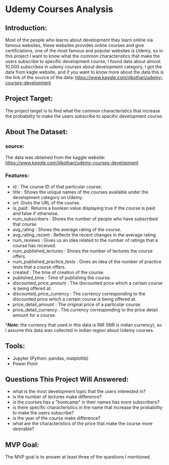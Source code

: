 # Udemy Courses Analysis

## Introduction:
Most of the people who learns about development they learn online via famous websites, these websites provides online courses and give certifications, one of the most famous and popular websites is Udemy, so in this project I want to know what the common characteristics that make the users subscribe to specific development course, I found data about almost 10,000 subscribes in udemy courses about development category, I got the data from kagle website, and if you want to know more about the data this is the link of the source of the data: https://www.kaggle.com/jilkothari/udemy-courses-development


## Project Target:
The project target is to find what the common characteristics that increase the probability to make the users subscribe to specific development course.


## About The Dataset:
  ### source:
  The data was obtained from the kaggle website: https://www.kaggle.com/jilkothari/udemy-courses-development
    
  ### Features:
   - id : The course ID of that particular course.
   - title : Shows the unique names of the courses available under the development category on Udemy.
   - url: Gives the URL of the course.
   - is_paid : Returns a boolean value displaying true if the course is paid and false if otherwise.
   - num_subscribers : Shows the number of people who have subscribed that course.
   - avg_rating : Shows the average rating of the course.
   - avg_rating_recent : Reflects the recent changes in the average rating.
   - num_reviews : Gives us an idea related to the number of ratings that a course has received.
   - num_published_lectures : Shows the number of lectures the course offers.
   - num_published_practice_tests : Gives an idea of the number of practice tests that a course offers.
   - created : The time of creation of the course.
   - published_time : Time of publishing the course.
   - discounted_price_amount : The discounted price which a certain course is being offered at.
   - discounted_price_currency : The currency corresponding to the discounted price which a certain course is being offered at.
   - price_detail_amount : The original price of a particular course.
   - price_detail_currency : The currency corresponding to the price detail amount for a course.

   ****Note:*** the currency that used in this data is INR (INR is indian currency), so I assume this data was collected in indian region about Udemy courses.


## Tools:
  - Jupyter (Python: pandas, matplotlib)
  - Power Point


## Questions This Project Will Answered:
  - what is the most development topic that the users interested in?
  - is the number of lectures make difference?
  - is the courses has a "bootcamp" in their names has more subscribers?
  - is there specific characteristics in the name that increase the probability to make the users subscribe?
  - is the year of the course make difference?
  - what are the characteristics of the price that make the course more desirable?


## MVP Goal:
The MVP goal is to answer at least three of the questions I mentioned.

